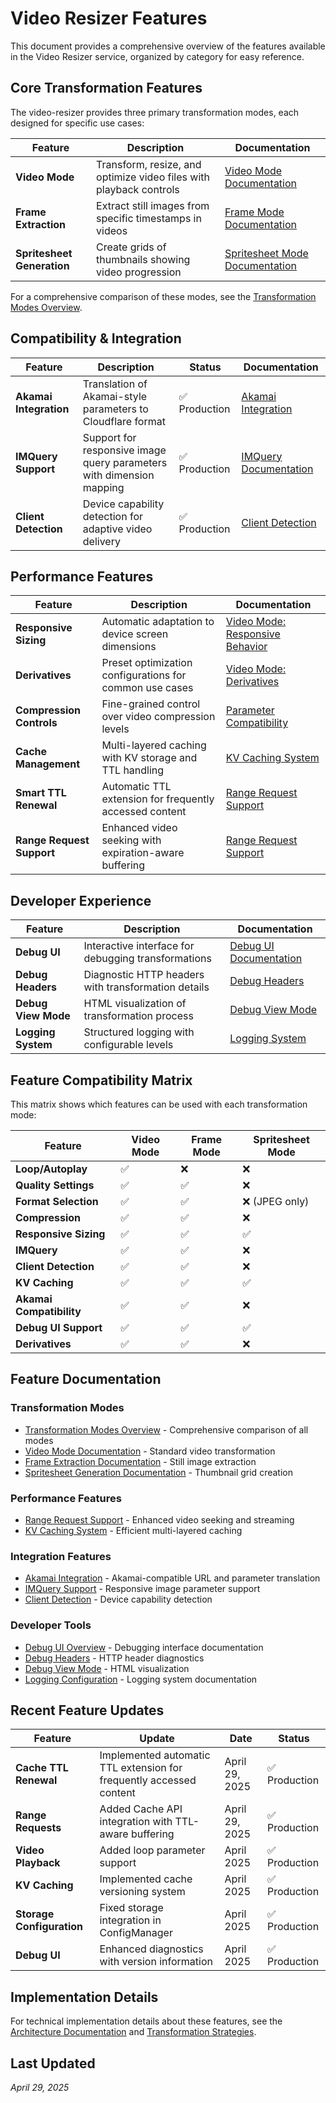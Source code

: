 # Video Resizer Features

This document provides a comprehensive overview of the features available in the Video Resizer service, organized by category for easy reference.

## Core Transformation Features

The video-resizer provides three primary transformation modes, each designed for specific use cases:

| Feature | Description | Documentation |
|---------|-------------|---------------|
| **Video Mode** | Transform, resize, and optimize video files with playback controls | [Video Mode Documentation](./video-mode.md) |
| **Frame Extraction** | Extract still images from specific timestamps in videos | [Frame Mode Documentation](./frame/README.md) |
| **Spritesheet Generation** | Create grids of thumbnails showing video progression | [Spritesheet Mode Documentation](./spritesheet/README.md) |

For a comprehensive comparison of these modes, see the [Transformation Modes Overview](./transformation-modes.md).

## Compatibility & Integration

| Feature | Description | Status | Documentation |
|---------|-------------|--------|---------------|
| **Akamai Integration** | Translation of Akamai-style parameters to Cloudflare format | ✅ Production | [Akamai Integration](./akamai/README.md) |
| **IMQuery Support** | Support for responsive image query parameters with dimension mapping | ✅ Production | [IMQuery Documentation](./imquery/README.md) |
| **Client Detection** | Device capability detection for adaptive video delivery | ✅ Production | [Client Detection](./client-detection/README.md) |

## Performance Features

| Feature | Description | Documentation |
|---------|-------------|---------------|
| **Responsive Sizing** | Automatic adaptation to device screen dimensions | [Video Mode: Responsive Behavior](./video-mode.md#responsive-behavior) |
| **Derivatives** | Preset optimization configurations for common use cases | [Video Mode: Derivatives](./video-mode.md#video-derivatives) |
| **Compression Controls** | Fine-grained control over video compression levels | [Parameter Compatibility](../configuration/parameter-compatibility.md) |
| **Cache Management** | Multi-layered caching with KV storage and TTL handling | [KV Caching System](../kv-caching/README.md) |
| **Smart TTL Renewal** | Automatic TTL extension for frequently accessed content | [Range Request Support](./range-request-support.md#automatic-ttl-renewal) |
| **Range Request Support** | Enhanced video seeking with expiration-aware buffering | [Range Request Support](./range-request-support.md) |

## Developer Experience 

| Feature | Description | Documentation |
|---------|-------------|---------------|
| **Debug UI** | Interactive interface for debugging transformations | [Debug UI Documentation](./debug-ui/README.md) |
| **Debug Headers** | Diagnostic HTTP headers with transformation details | [Debug Headers](./debug-ui/DEBUG_HEADERS.md) |
| **Debug View Mode** | HTML visualization of transformation process | [Debug View Mode](./debug-ui/DEBUG_VIEW_MODE.md) |
| **Logging System** | Structured logging with configurable levels | [Logging System](./logging/README.md) |

## Feature Compatibility Matrix

This matrix shows which features can be used with each transformation mode:

| Feature | Video Mode | Frame Mode | Spritesheet Mode |
|---------|------------|------------|------------------|
| **Loop/Autoplay** | ✅ | ❌ | ❌ |
| **Quality Settings** | ✅ | ✅ | ❌ |
| **Format Selection** | ✅ | ✅ | ❌ (JPEG only) |
| **Compression** | ✅ | ✅ | ❌ |
| **Responsive Sizing** | ✅ | ✅ | ✅ |
| **IMQuery** | ✅ | ✅ | ❌ |
| **Client Detection** | ✅ | ✅ | ❌ |
| **KV Caching** | ✅ | ✅ | ✅ |
| **Akamai Compatibility** | ✅ | ✅ | ❌ |
| **Debug UI Support** | ✅ | ✅ | ✅ |
| **Derivatives** | ✅ | ✅ | ❌ |

## Feature Documentation

### Transformation Modes
- [Transformation Modes Overview](./transformation-modes.md) - Comprehensive comparison of all modes
- [Video Mode Documentation](./video-mode.md) - Standard video transformation
- [Frame Extraction Documentation](./frame/README.md) - Still image extraction
- [Spritesheet Generation Documentation](./spritesheet/README.md) - Thumbnail grid creation

### Performance Features
- [Range Request Support](./range-request-support.md) - Enhanced video seeking and streaming
- [KV Caching System](../kv-caching/README.md) - Efficient multi-layered caching

### Integration Features
- [Akamai Integration](./akamai/README.md) - Akamai-compatible URL and parameter translation
- [IMQuery Support](./imquery/README.md) - Responsive image parameter support
- [Client Detection](./client-detection/README.md) - Device capability detection

### Developer Tools
- [Debug UI Overview](./debug-ui/README.md) - Debugging interface documentation
- [Debug Headers](./debug-ui/DEBUG_HEADERS.md) - HTTP header diagnostics
- [Debug View Mode](./debug-ui/DEBUG_VIEW_MODE.md) - HTML visualization
- [Logging Configuration](./logging/README.md) - Logging system documentation

## Recent Feature Updates

| Feature | Update | Date | Status |
|---------|--------|------|--------|
| **Cache TTL Renewal** | Implemented automatic TTL extension for frequently accessed content | April 29, 2025 | ✅ Production |
| **Range Requests** | Added Cache API integration with TTL-aware buffering | April 29, 2025 | ✅ Production |
| **Video Playback** | Added loop parameter support | April 2025 | ✅ Production |
| **KV Caching** | Implemented cache versioning system | April 2025 | ✅ Production |
| **Storage Configuration** | Fixed storage integration in ConfigManager | April 2025 | ✅ Production |
| **Debug UI** | Enhanced diagnostics with version information | April 2025 | ✅ Production |

## Implementation Details

For technical implementation details about these features, see the [Architecture Documentation](../architecture/ARCHITECTURE_OVERVIEW.md) and [Transformation Strategies](../architecture/TRANSFORMATION_STRATEGIES.md).

## Last Updated

*April 29, 2025*